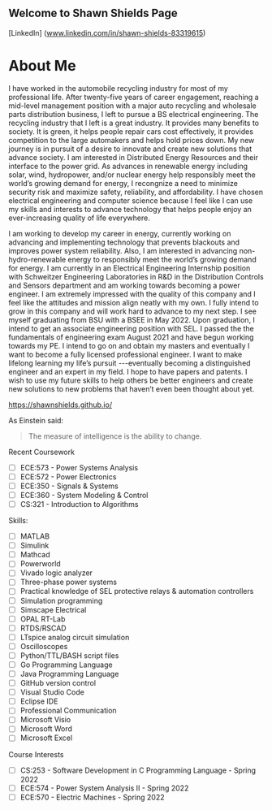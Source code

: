 ## Welcome to Shawn Shields Page

[LinkedIn] (www.linkedin.com/in/shawn-shields-83319615)

# About Me
I have worked in the automobile recycling industry for most of my professional life. After twenty-five years of career engagement, reaching a mid-level management position with a major auto recycling and wholesale parts distribution business, I left to pursue a BS electrical engineering. The recycling industry that I left is a great industry. It provides many benefits to society. It is green, it helps people repair cars cost effectively, it provides competition to the large automakers and helps hold prices down. My new journey is in pursuit of a desire to innovate and create new solutions that advance society. I am interested in Distributed Energy Resources and their interface to the power grid.  As advances in renewable energy including solar, wind, hydropower, and/or nuclear energy help responsibly meet the world’s growing demand for energy, I recongnize a need to minimize security risk and maximize safety, reliability, and affordability. I have chosen electrical engineering and computer science because I feel like I can use my skills and interests to advance technology that helps people enjoy an ever-increasing quality of life everywhere.

I am working to develop my career in energy, currently working on advancing and implementing technology that prevents blackouts and improves power system reliability. Also, I am interested in advancing non-hydro-renewable energy  to responsibly meet the world’s growing demand for energy. I am currently in an Electrical Engineering Internship position with Schweitzer Engineering Laboratories in R&D in the Distribution Controls and Sensors department and am working towards becoming a power engineer. I am extremely impressed with the quality of this company and I feel like the attitudes and mission align neatly with my own. I fully intend to grow in this company and will work hard to advance to my next step. I see myself graduating from BSU with a BSEE in May 2022. Upon graduation, I intend to get an associate engineering position with SEL. I passed the the fundamentals of engineering exam August 2021 and have begun working towards my PE. I intend to go on and obtain my masters and eventually I want to become a fully licensed professional engineer. I want to make lifelong learning my life’s pursuit ---eventually becoming a distinguished engineer and an expert in my field. I hope to have papers and patents. I wish to use my future skills to help others be better engineers and create new solutions to new problems that haven’t even been thought about yet.

https://shawnshields.github.io/

As Einstein said:
>The measure of intelligence 
>is the ability to change.

Recent Coursework
- [ ] ECE:573 - Power Systems Analysis
- [ ] ECE:572 - Power Electronics
- [ ] ECE:350 - Signals & Systems
- [ ] ECE:360 - System Modeling & Control
- [ ] CS:321 - Introduction to Algorithms

Skills:
- [ ] MATLAB
- [ ] Simulink
- [ ] Mathcad
- [ ] Powerworld
- [ ] Vivado logic analyzer
- [ ] Three-phase power systems
- [ ] Practical knowledge of SEL protective relays & automation controllers
- [ ] Simulation programming
- [ ] Simscape Electrical
- [ ] OPAL RT-Lab
- [ ] RTDS/RSCAD
- [ ] LTspice analog circuit simulation
- [ ] Oscilloscopes
- [ ] Python/TTL/BASH script files
- [ ] Go Programming Language
- [ ] Java Programming Language
- [ ] GitHub version control
- [ ] Visual Studio Code
- [ ] Eclipse IDE
- [ ] Professional Communication
- [ ] Microsoft Visio
- [ ] Microsoft Word
- [ ] Microsoft Excel

Course Interests
- [ ] CS:253 - Software Development in C Programming Language - Spring 2022
- [ ] ECE:574 - Power System Analysis II - Spring 2022
- [ ] ECE:570 - Electric Machines - Spring 2022
